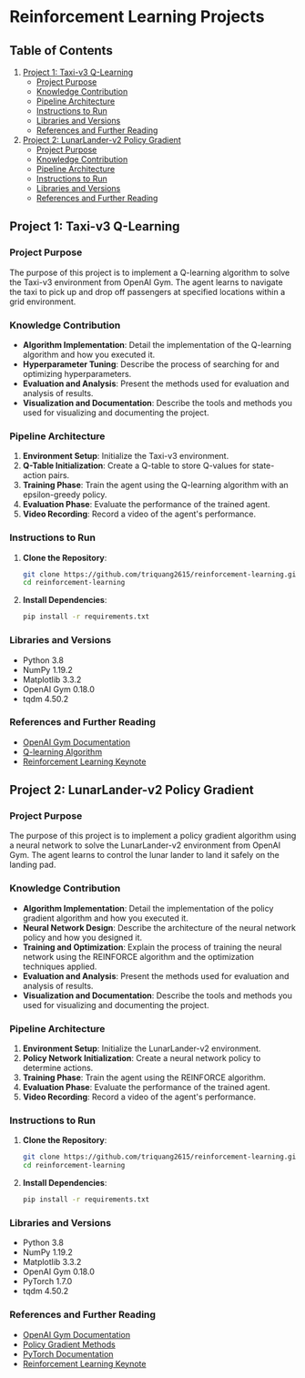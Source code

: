 # Reinforcement Learning Projects

## Table of Contents
1. [Project 1: Taxi-v3 Q-Learning](#project-1-taxi-v3-q-learning)
    - [Project Purpose](#project-purpose)
    - [Knowledge Contribution](#knowledge-contribution)
    - [Pipeline Architecture](#pipeline-architecture)
    - [Instructions to Run](#instructions-to-run)
    - [Libraries and Versions](#libraries-and-versions)
    - [References and Further Reading](#references-and-further-reading)
2. [Project 2: LunarLander-v2 Policy Gradient](#project-2-lunarlander-v2-policy-gradient)
    - [Project Purpose](#project-purpose-1)
    - [Knowledge Contribution](#knowledge-contribution-1)
    - [Pipeline Architecture](#pipeline-architecture-1)
    - [Instructions to Run](#instructions-to-run-1)
    - [Libraries and Versions](#libraries-and-versions-1)
    - [References and Further Reading](#references-and-further-reading-1)

## Project 1: Taxi-v3 Q-Learning

### Project Purpose
The purpose of this project is to implement a Q-learning algorithm to solve the Taxi-v3 environment from OpenAI Gym. The agent learns to navigate the taxi to pick up and drop off passengers at specified locations within a grid environment.

### Knowledge Contribution
- **Algorithm Implementation**: Detail the implementation of the Q-learning algorithm and how you executed it.
- **Hyperparameter Tuning**: Describe the process of searching for and optimizing hyperparameters.
- **Evaluation and Analysis**: Present the methods used for evaluation and analysis of results.
- **Visualization and Documentation**: Describe the tools and methods you used for visualizing and documenting the project.

### Pipeline Architecture
1. **Environment Setup**: Initialize the Taxi-v3 environment.
2. **Q-Table Initialization**: Create a Q-table to store Q-values for state-action pairs.
3. **Training Phase**: Train the agent using the Q-learning algorithm with an epsilon-greedy policy.
4. **Evaluation Phase**: Evaluate the performance of the trained agent.
5. **Video Recording**: Record a video of the agent's performance.

### Instructions to Run
1. **Clone the Repository**:
    ```bash
    git clone https://github.com/triquang2615/reinforcement-learning.git
    cd reinforcement-learning
    ```

2. **Install Dependencies**:
    ```bash
    pip install -r requirements.txt
    ```

### Libraries and Versions
- Python 3.8
- NumPy 1.19.2
- Matplotlib 3.3.2
- OpenAI Gym 0.18.0
- tqdm 4.50.2

### References and Further Reading
- [OpenAI Gym Documentation](https://gym.openai.com/docs/)
- [Q-learning Algorithm](https://en.wikipedia.org/wiki/Q-learning)
- [Reinforcement Learning Keynote](https://drive.google.com/file/d/1cn1YwdCApTZIpHm4bParQtfAT6W9I__D/view?usp=drive_link)

## Project 2: LunarLander-v2 Policy Gradient

### Project Purpose
The purpose of this project is to implement a policy gradient algorithm using a neural network to solve the LunarLander-v2 environment from OpenAI Gym. The agent learns to control the lunar lander to land it safely on the landing pad.

### Knowledge Contribution
- **Algorithm Implementation**: Detail the implementation of the policy gradient algorithm and how you executed it.
- **Neural Network Design**: Describe the architecture of the neural network policy and how you designed it.
- **Training and Optimization**: Explain the process of training the neural network using the REINFORCE algorithm and the optimization techniques applied.
- **Evaluation and Analysis**: Present the methods used for evaluation and analysis of results.
- **Visualization and Documentation**: Describe the tools and methods you used for visualizing and documenting the project.

### Pipeline Architecture
1. **Environment Setup**: Initialize the LunarLander-v2 environment.
2. **Policy Network Initialization**: Create a neural network policy to determine actions.
3. **Training Phase**: Train the agent using the REINFORCE algorithm.
4. **Evaluation Phase**: Evaluate the performance of the trained agent.
5. **Video Recording**: Record a video of the agent's performance.

### Instructions to Run
1. **Clone the Repository**:
    ```bash
    git clone https://github.com/triquang2615/reinforcement-learning.git
    cd reinforcement-learning
    ```

2. **Install Dependencies**:
    ```bash
    pip install -r requirements.txt
    ```

### Libraries and Versions
- Python 3.8
- NumPy 1.19.2
- Matplotlib 3.3.2
- OpenAI Gym 0.18.0
- PyTorch 1.7.0
- tqdm 4.50.2

### References and Further Reading
- [OpenAI Gym Documentation](https://gym.openai.com/docs/)
- [Policy Gradient Methods](https://spinningup.openai.com/en/latest/spinningup/rl_intro3.html)
- [PyTorch Documentation](https://pytorch.org/docs/stable/index.html)
- [Reinforcement Learning Keynote](https://drive.google.com/file/d/1cn1YwdCApTZIpHm4bParQtfAT6W9I__D/view?usp=drive_link)
